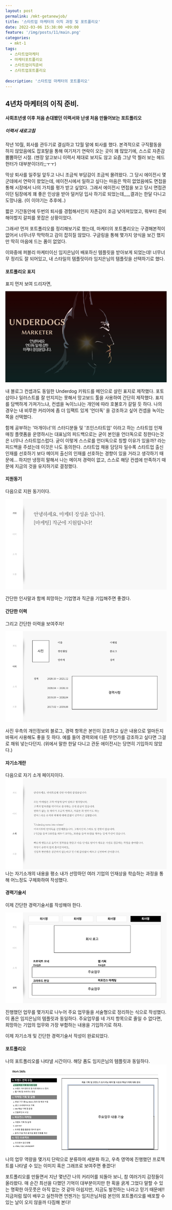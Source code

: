 ```yaml
---
layout: post
permalink: /mkt-getanewjob/
title: '스타트업 마케터의 이직 과정 및 포트폴리오'
date: 2022-03-06 15:38:00 +09:00
feature: '/img/posts/11/main.png'
categories:
  - mkt-1
tags:
  - 스타트업마케터
  - 마케터포트폴리오
  - 스타트업이직준비
  - 스타트업포트폴리오

description: '스타트업 마케터의 포트폴리오'
---
```


## 4년차 마케터의 이직 준비.
#### 사회초년생 이후 처음 손대봤던 이력서와 난생 처음 만들어보는 포트폴리오
##### 이력서 새로고침
작년 10월, 회사를 관두기로 결심하고 12월 말에 퇴사를 했다.
본격적으로 구직활동을 하지 않았음에도 잡포탈을 통해 여기저기 연락이 오는 곳이 꽤 많았기에, 스스로 자존감 뿜뿜하던 시절. (젠장 알고보니 이력서 제대로 보지도 않고 요즘 그냥 막 찔러 보는 헤드헌터가 대부분이더라;;ㅜㅜ)

막상 퇴사를 일주일 앞두고 나니 조금씩 부담감이 조금씩 몰려왔다.
그 당시 에이전시 몇군데에서 연락이 왔었는데, 에이전시에서 일하고 싶다는 마음은 딱히 없었음에도 면접을 통해 시장에서 나의 가치를 평가 받고 싶었다.
그래서 에이전시 면접을 보고 당시 면접관이던 팀장에게 꽤 좋은 인상을 받아 덜커덩 입사 하기로 되었는데,,,,,결과는 한달 다니고 도망나옴. (이 이야기는 추후에..)

짧은 기간동안에 두번의 퇴사를 경험해서인지 자존감이 조금 낮아져있었고, 뭐부터 준비 해야할지 갈피를 못잡은 상황이었다.

그래서! 먼저 포트폴리오를 정리해보기로 했는데, 마케터의 포트폴리오는 구경해본적이 없어서 너무너무 막막하고 감이 잡히질 않았다.
구글링을 통해 몇가지 양식을 보긴 했지만 딱히 마음에 드는 폼이 없었다.

이와중에 퍼블리 마케터이신 임지은님이 배포하신 템플릿을 받아보게 되었는데! 너무너무 정리도 잘 되어있고, 내 스타일의 템플릿이라 임지은님의 템플릿을 선택하기로 했다.

#### 포트폴리오 표지
표지 먼저 보여 드리자면,

![마케팅](/img/posts/11/01.png)

내 블로그 컨셉과도 동일한 Underdog 키워드를 메인으로 살린 표지로 제작했다. 포토샵이나 일러스트를 잘 만지지는 못해서 망고보드 툴을 사용하여 간단히 제작했다.
표지를 담백하게 가져가느냐, 컨셉을 녹이느냐는 개인에 따라 호불호가 갈릴 듯 하다. 나의 경우는 내 비루한 커리어에 좀 더 임팩트 있게 '언더독' 을 강조하고 싶어 컨셉을 녹이는 쪽을 선택했다.

함께 공부하는 '마개이너'의 스터디분들 및 '조인스타트업' 이라고 하는 스타트업 인재 매칭 플랫폼을 운영하시는 대표님의 피드백으로는
굳이 본인을 언더독으로 칭한다는것은 너무나 스타트업스럽다. 굳이 이렇게 스스로를 언더독으로 칭할 이유가 있을까? 라는 피드백을 주셨는데 이것은 나도 동의한다.
스타트업 채용 담당자 일수록 스타트업 출신 인재를 선호하기 보다 메이저 출신의 인재를 선호하는 경향이 있을 거라고 생각하기 때문에...
하지만 냉정히 말해서 나는 메이저 경력이 없고, 스스로 해당 컨셉에 만족하기 때문에 지금의 것을 유지하기로 결정했다.

#### 지원동기
다음으로 지원 동기이다.

![마케팅](/img/posts/11/02.png)

간단한 인사말과 함께 희망하는 기업명과 직군을 기입해주면 좋겠다.

#### 간단한 이력
그리고 간단한 이력을 보여주자!

![마케팅](/img/posts/11/03.png)

사진 우측의 개인정보외 블로그, 경력 항목은 본인이 강조하고 싶은 내용으로 얼마든지 바꿔서 사용해도 좋을 듯 하다.
예를 들어 경력외에 다른 무언가를 강조하고 싶다면 그걸로 채워 넣는다던지. (위에서 말한 한달 다니고 관둔 에이전시는 당연히 기입하지 않았다.)  

#### 자기소개란
다음으로 자기 소개 페이지이다.
![마케팅](/img/posts/11/04.png)
나는 자기소개의 내용을 평소 내가 선망하던 여러 기업의 인재상을 학습하는 과정을 통해 어느정도 구체화하여 작성했다.

#### 경력기술서
이제 간단한 경력기술서를 작성해야 한다.

![마케팅](/img/posts/11/05.png)

진행했던 업무를 몇가지로 나누어 주요 업무들을 서술형으로 정리하는 식으로 작성했다. 이 폼은 임지은님의 템플릿과 동일하다.
주요업무를 네 가지 항목으로 줄일 수 없다면, 희망하는 기업의 업무와 가장 부합하는 내용을 기입하기로 하자.

이제 자기소개 및 간단한 경력기술서 작성이 완료되었다.

#### 포트폴리오
나의 포트폴리오를 나타낼 시간이다. 해당 폼도 임지은님의 템플릿과 동일하다.
![마케팅](/img/posts/11/06.png)
나의 업무 역량을 몇가지 단락으로 분류하여 세분화 하고, 우측 영역에 진행했던 프로젝트를 나타낼 수 있는 이미지 혹은 그래프로 보여주면 좋겠다!

포트폴리오를 만들면서 지난 몇년간 나의 커리어를 되돌아 보니, 참 여러가지 감정들이 올라왔다.
매 순간 최선을 다했던 기억이 대부분이지만 한 획을 굵게 그었다 말할 수 있는 명확한 아웃풋은 아직 없는 것 같아 아쉽지만,
지금도 발전하는 나라고 믿기 때문에!! 지금처럼 많이 배우고 실천하면 언젠가는 임지은님처럼 본인의 포트폴리오를 배포할 수 있는 날이 오지 않을까 다짐해 본다!
